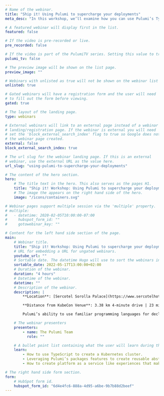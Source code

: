 ```yaml
---
# Name of the webinar.
title: "Ship it! Using Pulumi to supercharge your deployments"
meta_desc: "In this workshop, we’ll examine how you can use Pulumi’s Typescript SDK to create reusable abstractions with Kubernetes that make sense to your developers."

# A featured webinar will display first in the list.
featured: false

# If the video is pre-recorded or live.
pre_recorded: false

# If the video is part of the PulumiTV series. Setting this value to true will list the video in the "PulumiTV" section.
pulumi_tv: false

# The preview image will be shown on the list page.
preview_image: ""

# Webinars with unlisted as true will not be shown on the webinar list
unlisted: true

# Gated webinars will have a registration form and the user will need
# to fill out the form before viewing.
gated: true

# The layout of the landing page.
type: webinars

# External webinars will link to an external page instead of a webinar
# landing/registration page. If the webinar is external you will need
# set the 'block_external_search_index' flag to true so Google does not index
# the webinar page created.
external: false
block_external_search_index: true

# The url slug for the webinar landing page. If this is an external
# webinar, use the external URL as the value here.
url_slug: "using-pulumi-to-supercharge-your-deployments"

# The content of the hero section.
hero:
    # The title text in the hero. This also serves as the pages H1.
    title: "Ship it! Workshop: Using Pulumi to supercharge your deployments"
    # The image the appears on the right hand side of the hero.
    image: "/icons/containers.svg"

# Webinar pages support multiple session via the 'multiple' property.
# multiple:
#   - datetime: 2020-02-05T10:00:00-07:00
#     hubspot_form_id: ""
#     gotowebinar_key: ""

# Content for the left hand side section of the page.
main:
    # Webinar title.
    title: "Ship it! Workshop: Using Pulumi to supercharge your deployments"
    # URL for embedding a URL for ungated webinars.
    youtube_url: ""
    # Sortable date. The datetime Hugo will use to sort the webinars in date order.
    sortable_date: 2022-05-17T13:00:00+02:00
    # Duration of the webinar.
    duration: "4 hours"
    # Datetime of the webinar.
    datetime: ""
    # Description of the webinar.
    description: |
        **Location**: [Sercotel Sorolla Palace](https://www.sercotelhoteles.com/hotel-sorolla-palace/)

        **Distance from KubeCon Venue**: 3.38 km 4-minute drive | 23 minutes on public transportation | 35-minute walk

        Pulumi’s ability to use familiar programming languages for declarative deployments mean you can very quickly deploy Kubernetes clusters and workloads. In this half day workshop, we’ll examine how you can use Pulumi’s Typescript SDK to create reusable abstractions with Kubernetes that make sense to your developers.

    # The webinar presenters
    presenters:
        - name: The Pulumi Team
          role: ""

    # A bullet point list containing what the user will learn during the webinar.
    learn:
        - How to use TypeScript to create a Kubernetes cluster.
        - Leveraging Pulumi’s packages features to create reusable abstractions to share with your developers.
        - How to create platform as a service like experiences that make deploying to Kubernetes a breeze.

# The right hand side form section.
form:
    # HubSpot form id.
    hubspot_form_id: "6d4e4fc6-888a-4d95-a6be-9b7b88d2beef"
---
```

